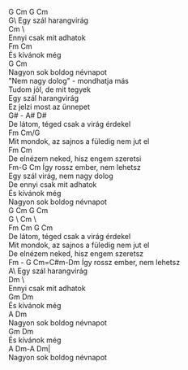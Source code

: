 G Cm G Cm    
G\ Egy szál harangvirág    
        Cm          \   
Ennyi csak mit adhatok   
Fm          Cm   
És kívánok még   
            G           Cm   
Nagyon sok boldog névnapot   
"Nem nagy dolog" - mondhatja más   
Tudom jól, de mit tegyek   
Egy szál harangvirág   
Ez jelzi most az ünnepet   
    G#   -  A#          D#   
De látom, téged csak a virág érdekel   
     Fm                  Cm/G   
Mit mondok, az sajnos a füledig nem jut el   
   Fm                  Cm   
De elnézem neked, hisz engem szeretsi   
Fm-G Cm Így rossz ember, nem lehetsz    
Egy szál virág, nem nagy dolog   
De ennyi csak mit adhatok   
És kívánok még   
Nagyon sok boldog névnapot   
G Cm G Cm    
G  \  Cm  \   
Fm  Cm  G  Cm   
De látom, téged csak a virág érdekel   
Mit mondok, az sajnos a füledig nem jut el   
De elnézem neked, hisz engem szeretsz   
Fm - G Cm=C#m-Dm Így rossz ember, nem lehetsz    
A\ Egy szál harangvirág    
        Dm          \   
Ennyi csak mit adhatok   
Gm          Dm   
És kívánok még   
            A           Dm   
Nagyon sok boldog névnapot   
Gm          Dm   
És kívánok még   
            A           Dm-A  Dm|   
Nagyon sok boldog névnapot   
